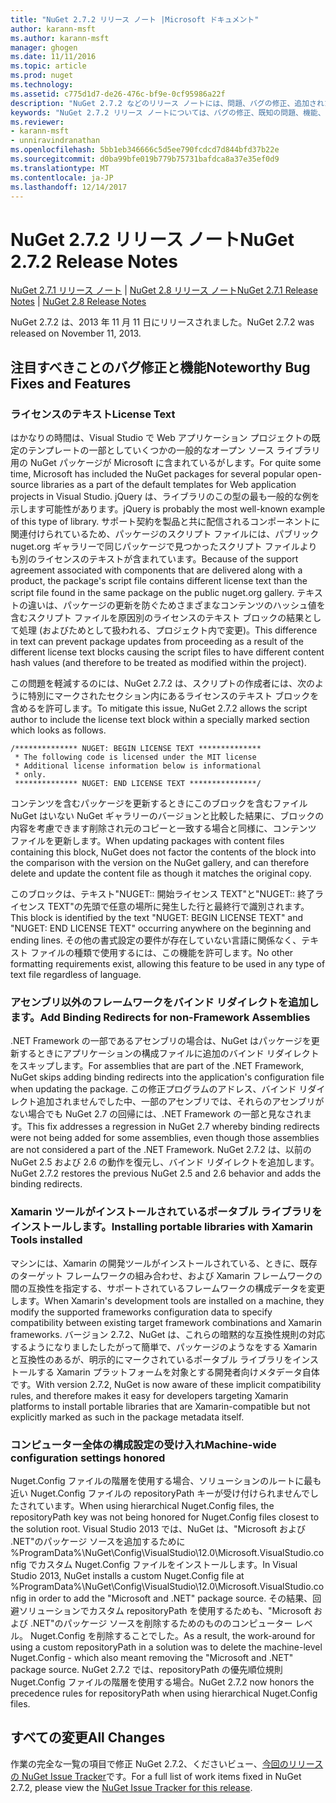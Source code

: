 ```yaml
---
title: "NuGet 2.7.2 リリース ノート |Microsoft ドキュメント"
author: karann-msft
ms.author: karann-msft
manager: ghogen
ms.date: 11/11/2016
ms.topic: article
ms.prod: nuget
ms.technology: 
ms.assetid: c775d1d7-de26-476c-bf9e-0cf95986a22f
description: "NuGet 2.7.2 などのリリース ノートには、問題、バグの修正、追加された機能、および Dcr が知られています。"
keywords: "NuGet 2.7.2 リリース ノートについては、バグの修正、既知の問題、機能、Dcr を追加します。"
ms.reviewer:
- karann-msft
- unniravindranathan
ms.openlocfilehash: 5bb1eb346666c5d5ee790fcdcd7d844bfd37b22e
ms.sourcegitcommit: d0ba99bfe019b779b75731bafdca8a37e35ef0d9
ms.translationtype: MT
ms.contentlocale: ja-JP
ms.lasthandoff: 12/14/2017
---
```

# <a name="nuget-272-release-notes"></a><span data-ttu-id="a8c82-104">NuGet 2.7.2 リリース ノート</span><span class="sxs-lookup"><span data-stu-id="a8c82-104">NuGet 2.7.2 Release Notes</span></span>

<span data-ttu-id="a8c82-105">[NuGet 2.7.1 リリース ノート](../release-notes/nuget-2.7.1.md) | [NuGet 2.8 リリース ノート](../release-notes/nuget-2.8.md)</span><span class="sxs-lookup"><span data-stu-id="a8c82-105">[NuGet 2.7.1 Release Notes](../release-notes/nuget-2.7.1.md) | [NuGet 2.8 Release Notes](../release-notes/nuget-2.8.md)</span></span>

<span data-ttu-id="a8c82-106">NuGet 2.7.2 は、2013 年 11 月 11 日にリリースされました。</span><span class="sxs-lookup"><span data-stu-id="a8c82-106">NuGet 2.7.2 was released on November 11, 2013.</span></span>

## <a name="noteworthy-bug-fixes-and-features"></a><span data-ttu-id="a8c82-107">注目すべきことのバグ修正と機能</span><span class="sxs-lookup"><span data-stu-id="a8c82-107">Noteworthy Bug Fixes and Features</span></span>

### <a name="license-text"></a><span data-ttu-id="a8c82-108">ライセンスのテキスト</span><span class="sxs-lookup"><span data-stu-id="a8c82-108">License Text</span></span>
<span data-ttu-id="a8c82-109">はかなりの時間は、Visual Studio で Web アプリケーション プロジェクトの既定のテンプレートの一部としていくつかの一般的なオープン ソース ライブラリ用の NuGet パッケージが Microsoft に含まれているがします。</span><span class="sxs-lookup"><span data-stu-id="a8c82-109">For quite some time, Microsoft has included the NuGet packages for several popular open-source libraries as a part of the default templates for Web application projects in Visual Studio.</span></span> <span data-ttu-id="a8c82-110">jQuery は、ライブラリのこの型の最も一般的な例を示します可能性があります。</span><span class="sxs-lookup"><span data-stu-id="a8c82-110">jQuery is probably the most well-known example of this type of library.</span></span> <span data-ttu-id="a8c82-111">サポート契約を製品と共に配信されるコンポーネントに関連付けられているため、パッケージのスクリプト ファイルには、パブリック nuget.org ギャラリーで同じパッケージで見つかったスクリプト ファイルよりも別のライセンスのテキストが含まれています。</span><span class="sxs-lookup"><span data-stu-id="a8c82-111">Because of the support agreement associated with components that are delivered along with a product, the package's script file contains different license text than the script file found in the same package on the public nuget.org gallery.</span></span> <span data-ttu-id="a8c82-112">テキストの違いは、パッケージの更新を防ぐためさまざまなコンテンツのハッシュ値を含むスクリプト ファイルを原因別のライセンスのテキスト ブロックの結果として処理 (およびためとして扱われる、プロジェクト内で変更)。</span><span class="sxs-lookup"><span data-stu-id="a8c82-112">This difference in text can prevent package updates from proceeding as a result of the different license text blocks causing the script files to have different content hash values (and therefore to be treated as modified within the project).</span></span>

<span data-ttu-id="a8c82-113">この問題を軽減するのには、NuGet 2.7.2 は、スクリプトの作成者には、次のように特別にマークされたセクション内にあるライセンスのテキスト ブロックを含めるを許可します。</span><span class="sxs-lookup"><span data-stu-id="a8c82-113">To mitigate this issue, NuGet 2.7.2 allows the script author to include the license text block within a specially marked section which looks as follows.</span></span>

    /************** NUGET: BEGIN LICENSE TEXT **************
     * The following code is licensed under the MIT license
     * Additional license information below is informational
     * only.
     ************** NUGET: END LICENSE TEXT ***************/

<span data-ttu-id="a8c82-114">コンテンツを含むパッケージを更新するときにこのブロックを含むファイル NuGet はいない NuGet ギャラリーのバージョンと比較した結果に、ブロックの内容を考慮できます削除され元のコピーと一致する場合と同様に、コンテンツ ファイルを更新します。</span><span class="sxs-lookup"><span data-stu-id="a8c82-114">When updating packages with content files containing this block, NuGet does not factor the contents of the block into the comparison with the version on the NuGet gallery, and can therefore delete and update the content file as though it matches the original copy.</span></span>

<span data-ttu-id="a8c82-115">このブロックは、テキスト"NUGET:: 開始ライセンス TEXT"と"NUGET:: 終了ライセンス TEXT"の先頭で任意の場所に発生した行と最終行で識別されます。</span><span class="sxs-lookup"><span data-stu-id="a8c82-115">This block is identified by the text "NUGET: BEGIN LICENSE TEXT" and "NUGET: END LICENSE TEXT" occurring anywhere on the beginning and ending lines.</span></span>  <span data-ttu-id="a8c82-116">その他の書式設定の要件が存在していない言語に関係なく、テキスト ファイルの種類で使用するには、この機能を許可します。</span><span class="sxs-lookup"><span data-stu-id="a8c82-116">No other formatting requirements exist, allowing this feature to be used in any type of text file regardless of language.</span></span>

### <a name="add-binding-redirects-for-non-framework-assemblies"></a><span data-ttu-id="a8c82-117">アセンブリ以外のフレームワークをバインド リダイレクトを追加します。</span><span class="sxs-lookup"><span data-stu-id="a8c82-117">Add Binding Redirects for non-Framework Assemblies</span></span>
<span data-ttu-id="a8c82-118">.NET Framework の一部であるアセンブリの場合は、NuGet はパッケージを更新するときにアプリケーションの構成ファイルに追加のバインド リダイレクトをスキップします。</span><span class="sxs-lookup"><span data-stu-id="a8c82-118">For assemblies that are part of the .NET Framework, NuGet skips adding binding redirects into the application's configuration file when updating the package.</span></span> <span data-ttu-id="a8c82-119">この修正プログラムのアドレス、バインド リダイレクト追加されませんでした中、一部のアセンブリでは、それらのアセンブリがない場合でも NuGet 2.7 の回帰には、.NET Framework の一部と見なされます。</span><span class="sxs-lookup"><span data-stu-id="a8c82-119">This fix addresses a regression in NuGet 2.7 whereby binding redirects were not being added for some assemblies, even though those assemblies are not considered a part of the .NET Framework.</span></span> <span data-ttu-id="a8c82-120">NuGet 2.7.2 は、以前の NuGet 2.5 および 2.6 の動作を復元し、バインド リダイレクトを追加します。</span><span class="sxs-lookup"><span data-stu-id="a8c82-120">NuGet 2.7.2 restores the previous NuGet 2.5 and 2.6 behavior and adds the binding redirects.</span></span>

### <a name="installing-portable-libraries-with-xamarin-tools-installed"></a><span data-ttu-id="a8c82-121">Xamarin ツールがインストールされているポータブル ライブラリをインストールします。</span><span class="sxs-lookup"><span data-stu-id="a8c82-121">Installing portable libraries with Xamarin Tools installed</span></span>
<span data-ttu-id="a8c82-122">マシンには、Xamarin の開発ツールがインストールされている、ときに、既存のターゲット フレームワークの組み合わせ、および Xamarin フレームワークの間の互換性を指定する、サポートされているフレームワークの構成データを変更します。</span><span class="sxs-lookup"><span data-stu-id="a8c82-122">When Xamarin's development tools are installed on a machine, they modify the supported frameworks configuration data to specify compatibility between existing target framework combinations and Xamarin frameworks.</span></span> <span data-ttu-id="a8c82-123">バージョン 2.7.2、NuGet は、これらの暗黙的な互換性規則の対応するようになりましたしたがって簡単で、パッケージのようなをする Xamarin と互換性のあるが、明示的にマークされているポータブル ライブラリをインストールする Xamarin プラットフォームを対象とする開発者向けメタデータ自体です。</span><span class="sxs-lookup"><span data-stu-id="a8c82-123">With version 2.7.2, NuGet is now aware of these implicit compatibility rules, and therefore makes it easy for developers targeting Xamarin platforms to install portable libraries that are Xamarin-compatible but not explicitly marked as such in the package metadata itself.</span></span>

### <a name="machine-wide-configuration-settings-honored"></a><span data-ttu-id="a8c82-124">コンピューター全体の構成設定の受け入れ</span><span class="sxs-lookup"><span data-stu-id="a8c82-124">Machine-wide configuration settings honored</span></span>
<span data-ttu-id="a8c82-125">Nuget.Config ファイルの階層を使用する場合、ソリューションのルートに最も近い Nuget.Config ファイルの repositoryPath キーが受け付けられませんでしたされています。</span><span class="sxs-lookup"><span data-stu-id="a8c82-125">When using hierarchical Nuget.Config files, the repositoryPath key was not being honored for Nuget.Config files closest to the solution root.</span></span> <span data-ttu-id="a8c82-126">Visual Studio 2013 では、NuGet は、"Microsoft および .NET"のパッケージ ソースを追加するために %ProgramData%\NuGet\Config\VisualStudio\12.0\Microsoft.VisualStudio.config でカスタム Nuget.Config ファイルをインストールします。</span><span class="sxs-lookup"><span data-stu-id="a8c82-126">In Visual Studio 2013, NuGet installs a custom Nuget.Config file at %ProgramData%\NuGet\Config\VisualStudio\12.0\Microsoft.VisualStudio.config in order to add the "Microsoft and .NET" package source.</span></span> <span data-ttu-id="a8c82-127">その結果、回避ソリューションでカスタム repositoryPath を使用するためも、"Microsoft および .NET"のパッケージ ソースを削除するためのもののコンピューター レベル。 Nuget.Config を削除することでした。</span><span class="sxs-lookup"><span data-stu-id="a8c82-127">As a result, the work-around for using a custom repositoryPath in a solution was to delete the machine-level Nuget.Config - which also meant removing the "Microsoft and .NET" package source.</span></span> <span data-ttu-id="a8c82-128">NuGet 2.7.2 では、repositoryPath の優先順位規則 Nuget.Config ファイルの階層を使用する場合。</span><span class="sxs-lookup"><span data-stu-id="a8c82-128">NuGet 2.7.2 now honors the precedence rules for repositoryPath when using hierarchical Nuget.Config files.</span></span>

## <a name="all-changes"></a><span data-ttu-id="a8c82-129">すべての変更</span><span class="sxs-lookup"><span data-stu-id="a8c82-129">All Changes</span></span>
<span data-ttu-id="a8c82-130">作業の完全な一覧の項目で修正 NuGet 2.7.2、くださいビュー、[今回のリリースの NuGet Issue Tracker](https://nuget.codeplex.com/workitem/list/advanced?keyword=&status=All&type=All&priority=All&release=NuGet%202.7.2&assignedTo=All&component=All&sortField=LastUpdatedDate&sortDirection=Descending&page=0&reasonClosed=Fixed)です。</span><span class="sxs-lookup"><span data-stu-id="a8c82-130">For a full list of work items fixed in NuGet 2.7.2, please view the [NuGet Issue Tracker for this release](https://nuget.codeplex.com/workitem/list/advanced?keyword=&status=All&type=All&priority=All&release=NuGet%202.7.2&assignedTo=All&component=All&sortField=LastUpdatedDate&sortDirection=Descending&page=0&reasonClosed=Fixed).</span></span>

